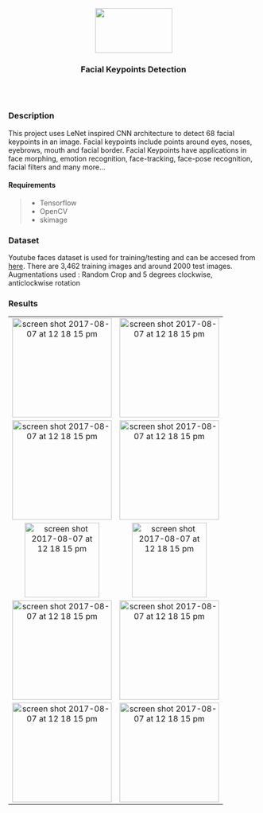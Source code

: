 <div align="center"><img src="https://idroot.us/wp-content/uploads/2019/03/TensorFlow-logo.png" height= "90px" width="155px"></div>
<div align="center"><h3>Facial Keypoints Detection</h3></div>

<br><br>


### Description
This project uses LeNet inspired CNN architecture to detect 68 facial keypoints in an image. Facial keypoints include points around eyes, noses, eyebrows, mouth and facial border. 
Facial Keypoints have applications in face morphing, emotion recognition, face-tracking, face-pose recognition, facial filters and many more... 

#### Requirements
>* Tensorflow
>* OpenCV
>* skimage


### Dataset

Youtube faces dataset is used for training/testing and can be accesed from [here](https://github.com/udacity/P1_Facial_Keypoints/tree/master/data). 
There are 3,462 training images and around 2000 test images.
Augmentations used : Random Crop and 5 degrees clockwise, anticlockwise rotation

### Results 
| | | 
|:----------------------:|:---------------------:|
|<img width="200" alt="screen shot 2017-08-07 at 12 18 15 pm" src="https://github.com/iAbhyuday/Facial-Keypoints-Detection/raw/master/test_images/Robert.jpg"> |  <img width="200" alt="screen shot 2017-08-07 at 12 18 15 pm" src="https://github.com/iAbhyuday/Facial-Keypoints-Detection/raw/master/results/robert.jpg">|
|<img width="200" alt="screen shot 2017-08-07 at 12 18 15 pm" src="https://github.com/iAbhyuday/Facial-Keypoints-Detection/raw/master/test_images/michael%20jackson.jpg">  |  <img width="200" alt="screen shot 2017-08-07 at 12 18 15 pm" src="https://github.com/iAbhyuday/Facial-Keypoints-Detection/raw/master/results/mj.jpg">|
|<img width="150" alt="screen shot 2017-08-07 at 12 18 15 pm" src="https://github.com/iAbhyuday/Facial-Keypoints-Detection/raw/master/test_images/elon.jpg">  |  <img width="150" alt="screen shot 2017-08-07 at 12 18 15 pm" src="https://github.com/iAbhyuday/Facial-Keypoints-Detection/raw/master/results/elon.jpg">|
|<img width="200" alt="screen shot 2017-08-07 at 12 18 15 pm" src="https://github.com/iAbhyuday/Facial-Keypoints-Detection/raw/master/test_images/leo.jpg">|<img width="200" alt="screen shot 2017-08-07 at 12 18 15 pm" src="https://github.com/iAbhyuday/Facial-Keypoints-Detection/raw/master/results/leo.jpg">|
|<img width="200" alt="screen shot 2017-08-07 at 12 18 15 pm" src="https://github.com/iAbhyuday/Facial-Keypoints-Detection/raw/master/test_images/oscars.jpg">|<img width="200" alt="screen shot 2017-08-07 at 12 18 15 pm" src="https://github.com/iAbhyuday/Facial-Keypoints-Detection/raw/master/results/oscars.jpg">|
